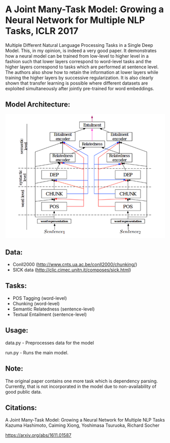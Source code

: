 # A Joint Many-Task Model: Growing a Neural Network for Multiple NLP Tasks, ICLR 2017

Multiple Different Natural Language Processing Tasks in a Single Deep Model. This, in my opinion, is indeed a very good
paper. It demonstrates how a neural model can be trained from low-level to higher level in a fashion such that lower layers
correspond to word-level tasks and the higher layers correspond to tasks which are performed at sentence level.
The authors also show how to retain the information at lower layers while training the higher layers by successive regularization.
It is also clearly shown that transfer learning is possible where different datasets are exploited simultaneously after jointly
pre-trained for word embeddings.

## Model Architecture:

![](images/model.png)

## Data:

* Conll2000 (http://www.cnts.ua.ac.be/conll2000/chunking/)
* SICK data (http://clic.cimec.unitn.it/composes/sick.html)

## Tasks:

* POS Tagging (word-level)
* Chunking (word-level)
* Semantic Relatedness (sentence-level)
* Textual Entailment (sentence-level)

## Usage:

data.py - Preprocesses data for the model

run.py  - Runs the main model.

## Note:

The original paper contains one more task which is dependency parsing. Currently, that is not incorporated in the model due to
non-availability of good public data.

## Citations:

A Joint Many-Task Model: Growing a Neural Network for Multiple NLP Tasks
Kazuma Hashimoto, Caiming Xiong, Yoshimasa Tsuruoka, Richard Socher

https://arxiv.org/abs/1611.01587
